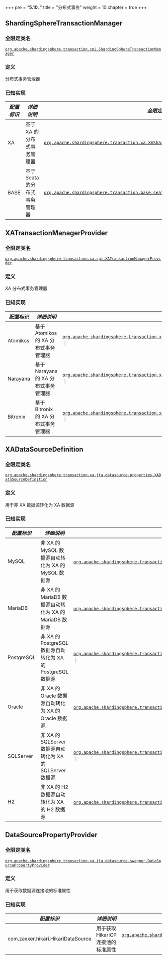 +++
pre = "<b>5.10. </b>"
title = "分布式事务"
weight = 10
chapter = true
+++

## ShardingSphereTransactionManager

### 全限定类名

[`org.apache.shardingsphere.transaction.spi.ShardingSphereTransactionManager`](https://github.com/apache/shardingsphere/blob/master/kernel/transaction/core/src/main/java/org/apache/shardingsphere/transaction/spi/ShardingSphereTransactionManager.java)

### 定义

分布式事务管理器

### 已知实现

| *配置标识* | *详细说明*                 | *全限定类名* |
| -------- | ------------------------- | ---------- |
| XA       | 基于 XA 的分布式事务管理器    | [`org.apache.shardingsphere.transaction.xa.XAShardingSphereTransactionManager`](https://github.com/apache/shardingsphere/blob/master/kernel/transaction/type/xa/core/src/main/java/org/apache/shardingsphere/transaction/xa/XAShardingSphereTransactionManager.java) |
| BASE     | 基于 Seata 的分布式事务管理器 | [`org.apache.shardingsphere.transaction.base.seata.at.SeataATShardingSphereTransactionManager`](https://github.com/apache/shardingsphere/blob/master/kernel/transaction/type/base/seata-at/src/main/java/org/apache/shardingsphere/transaction/base/seata/at/SeataATShardingSphereTransactionManager.java) |

## XATransactionManagerProvider

### 全限定类名

[`org.apache.shardingsphere.transaction.xa.spi.XATransactionManagerProvider`](https://github.com/apache/shardingsphere/blob/master/kernel/transaction/type/xa/spi/src/main/java/org/apache/shardingsphere/transaction/xa/spi/XATransactionManagerProvider.java)

### 定义

XA 分布式事务管理器

### 已知实现

| *配置标识* | *详细说明*                         | *全限定类名* |
| --------- | -------------------------------- | ---------- |
| Atomikos  | 基于 Atomikos 的 XA 分布式事务管理器 | [`org.apache.shardingsphere.transaction.xa.atomikos.manager.AtomikosTransactionManagerProvider`](https://github.com/apache/shardingsphere/blob/master/kernel/transaction/type/xa/provider/atomikos/src/main/java/org/apache/shardingsphere/transaction/xa/atomikos/manager/AtomikosTransactionManagerProvider.java) ｜
| Narayana  | 基于 Narayana 的 XA 分布式事务管理器 | [`org.apache.shardingsphere.transaction.xa.narayana.manager.NarayanaXATransactionManagerProvider`](https://github.com/apache/shardingsphere/blob/master/kernel/transaction/type/xa/provider/narayana/src/main/java/org/apache/shardingsphere/transaction/xa/narayana/manager/NarayanaXATransactionManagerProvider.java) ｜
| Bitronix  | 基于 Bitronix 的 XA 分布式事务管理器 | [`org.apache.shardingsphere.transaction.xa.bitronix.manager.BitronixXATransactionManagerProvider`](https://github.com/apache/shardingsphere/blob/master/kernel/transaction/type/xa/provider/bitronix/src/main/java/org/apache/shardingsphere/transaction/xa/bitronix/manager/BitronixXATransactionManagerProvider.java) ｜

## XADataSourceDefinition

### 全限定类名

[`org.apache.shardingsphere.transaction.xa.jta.datasource.properties.XADataSourceDefinition`](https://github.com/apache/shardingsphere/blob/master/kernel/transaction/type/xa/core/src/main/java/org/apache/shardingsphere/transaction/xa/jta/datasource/properties/XADataSourceDefinition.java)

### 定义

用于非 XA 数据源转化为 XA 数据源

### 已知实现 

| *配置标识*  | *详细说明*                                                | *全限定类名* |
| ---------- | ------------------------------------------------------- | ----------- |
| MySQL      | 非 XA 的 MySQL 数据源自动转化为 XA 的 MySQL 数据源           | [`org.apache.shardingsphere.transaction.xa.jta.datasource.properties.dialect.MySQLXADataSourceDefinition`](https://github.com/apache/shardingsphere/blob/master/kernel/transaction/type/xa/core/src/main/java/org/apache/shardingsphere/transaction/xa/jta/datasource/properties/dialect/MySQLXADataSourceDefinition.java) ｜
| MariaDB    | 非 XA 的 MariaDB 数据源自动转化为 XA 的 MariaDB 数据源       | [`org.apache.shardingsphere.transaction.xa.jta.datasource.properties.dialect.MariaDBXADataSourceDefinition`](https://github.com/apache/shardingsphere/blob/master/kernel/transaction/type/xa/core/src/main/java/org/apache/shardingsphere/transaction/xa/jta/datasource/properties/dialect/MariaDBXADataSourceDefinition.java) ｜
| PostgreSQL | 非 XA 的 PostgreSQL 数据源自动转化为 XA 的 PostgreSQL 数据源 | [`org.apache.shardingsphere.transaction.xa.jta.datasource.properties.dialect.PostgreSQLXADataSourceDefinition`](https://github.com/apache/shardingsphere/blob/master/kernel/transaction/type/xa/core/src/main/java/org/apache/shardingsphere/transaction/xa/jta/datasource/properties/dialect/PostgreSQLXADataSourceDefinition.java) ｜
| Oracle     | 非 XA 的 Oracle 数据源自动转化为 XA 的 Oracle 数据源         | [`org.apache.shardingsphere.transaction.xa.jta.datasource.properties.dialect.OracleXADataSourceDefinition`](https://github.com/apache/shardingsphere/blob/master/kernel/transaction/type/xa/core/src/main/java/org/apache/shardingsphere/transaction/xa/jta/datasource/properties/dialect/OracleXADataSourceDefinition.java) ｜
| SQLServer  | 非 XA 的 SQLServer 数据源自动转化为 XA 的 SQLServer 数据源   | [`org.apache.shardingsphere.transaction.xa.jta.datasource.properties.dialect.SQLServerXADataSourceDefinition`](https://github.com/apache/shardingsphere/blob/master/kernel/transaction/type/xa/core/src/main/java/org/apache/shardingsphere/transaction/xa/jta/datasource/properties/dialect/SQLServerXADataSourceDefinition.java) ｜
| H2         | 非 XA 的 H2 数据源自动转化为 XA 的 H2 数据源                 | [`org.apache.shardingsphere.transaction.xa.jta.datasource.properties.dialect.H2XADataSourceDefinition`](https://github.com/apache/shardingsphere/blob/master/kernel/transaction/type/xa/core/src/main/java/org/apache/shardingsphere/transaction/xa/jta/datasource/properties/dialect/H2XADataSourceDefinition.java) ｜

## DataSourcePropertyProvider

### 全限定类名

[`org.apache.shardingsphere.transaction.xa.jta.datasource.swapper.DataSourcePropertyProvider`](https://github.com/apache/shardingsphere/blob/master/kernel/transaction/type/xa/core/src/main/java/org/apache/shardingsphere/transaction/xa/jta/datasource/swapper/DataSourcePropertyProvider.java)

### 定义

用于获取数据源连接池的标准属性

### 已知实现

| *配置标识*                          | *详细说明*                       | *全限定类名* |
| ---------------------------------- | ------------------------------ | ---------- |
| com.zaxxer.hikari.HikariDataSource | 用于获取 HikariCP 连接池的标准属性 | [`org.apache.shardingsphere.transaction.xa.jta.datasource.swapper.impl.HikariCPPropertyProvider`](https://github.com/apache/shardingsphere/blob/master/kernel/transaction/type/xa/core/src/main/java/org/apache/shardingsphere/transaction/xa/jta/datasource/swapper/impl/HikariCPPropertyProvider.java) ｜
